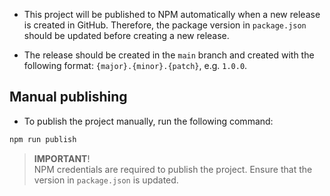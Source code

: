 - This project will be published to NPM automatically when a new release is created in GitHub. Therefore, the package version in `package.json` should be updated before creating a new release.

- The release should be created in the `main` branch and created with the following format: `{major}.{minor}.{patch}`, e.g. `1.0.0`.

## Manual publishing

- To publish the project manually, run the following command:

```bash
npm run publish
```

> **IMPORTANT**!\
> NPM credentials are required to publish the project. Ensure that the version in `package.json` is updated.
